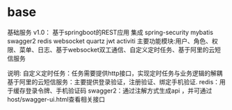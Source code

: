# base
基础服务
v1.0：
基于springboot的REST应用
集成 spring-security mybatis swagger2 redis websocket quartz jwt activiti
主要功能模块:用户、角色、权限、菜单、日志、基于websocket双工通信、自定义定时任务、基于阿里的云短信服务

说明:
自定义定时任务：任务需要提供http接口，实现定时任务与业务逻辑的解耦
基于阿里的云短信服务：主要提供登录验证，注册验证、绑定手机验证.
redis：用于缓存登录令牌、手机验证码
swagger2：通过注解方式生成api ，并可通过 host/swagger-ui.html查看相关接口
